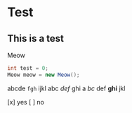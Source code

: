 # Test
## This is a test
Meow

```java
int test = 0;
Meow meow = new Meow();
```

abcde `fgh` ijkl
abc _def_ ghi
a *bc* def **ghi** jkl

[x] yes
[ ] no
